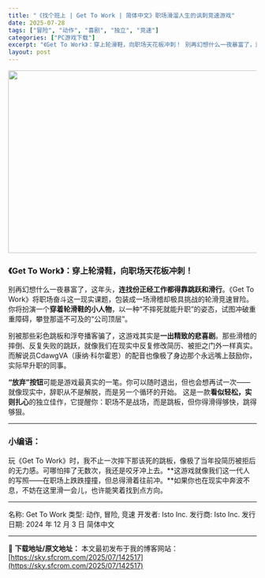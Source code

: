 ```yaml
---
title: "《找个班上 | Get To Work | 简体中文》职场滑溜人生的讽刺竞速游戏"
date: 2025-07-28
tags: ["冒险", "动作", "喜剧", "独立", "竞速"]
categories: ["PC游戏下载"]
excerpt: "《Get To Work》：穿上轮滑鞋，向职场天花板冲刺！ 别再幻想什么一夜暴富了，这年头，连找份正经工作都得靠跳跃和滑行。《Get To Work》将职场奋斗这一现实课题，包装成一场滑稽却极具挑战的轮滑竞速冒险。你将扮演一个穿着轮滑鞋的小人物，以一种“不摔死就能升职”的姿态，试图冲破重重障碍，攀登&hellip;"
layout: post
---
```


<img class="aligncenter size-full wp-image-142518" src="https://sky.sfcrom.com/wp-content/uploads/2025/07/2025072804271426.webp" alt="" width="660" height="370" />
<h3><strong>《Get To Work》：穿上轮滑鞋，向职场天花板冲刺！</strong></h3>
别再幻想什么一夜暴富了，这年头，<strong>连找份正经工作都得靠跳跃和滑行</strong>。《Get To Work》将职场奋斗这一现实课题，包装成一场滑稽却极具挑战的轮滑竞速冒险。你将扮演一个<strong>穿着轮滑鞋的小人物</strong>，以一种“不摔死就能升职”的姿态，试图冲破重重障碍，攀登那遥不可及的“公司顶层”。

别被那些彩色跳板和浮夸播客骗了，这游戏其实是<strong>一出精致的悲喜剧</strong>。那些滑稽的摔倒、反复失败的跳跃，就像我们在现实中反复修改简历、被拒之门外一样真实。而解说员CdawgVA（康纳·科尔霍恩）的配音也像极了身边那个永远嘴上鼓励你，实际早升职的同事。

<strong>“放弃”按钮</strong>可能是游戏最真实的一笔。你可以随时退出，但也会想再试一次——就像现实中，辞职从不是解脱，而是另一个循环的开始。
这是一款<strong>看似轻松，实则扎心</strong>的独立佳作，它提醒你：职场不是战场，而是跳板，但你得滑得够快，跳得够狠。

<hr />

<h3><strong>小编语：</strong></h3>
玩《Get To Work》时，我不止一次摔下那该死的跳板，像极了当年投简历被拒后的无力感。可哪怕摔了无数次，我还是咬牙冲上去。**这游戏就像我们这一代人的写照——在职场上跌跌撞撞，但总得滑着往前冲。**如果你也在现实中奔波不息，不妨在这里滑一会儿，也许能笑着找到点方向。

<hr />

名称: Get To Work
类型: 动作, 冒险, 竞速
开发者: Isto Inc.
发行商: Isto Inc.
发行日期: 2024 年 12 月 3 日
简体中文

---
📖 **下载地址/原文地址：** 本文最初发布于我的博客网站：[https://sky.sfcrom.com/2025/07/142517](https://sky.sfcrom.com/2025/07/142517)
